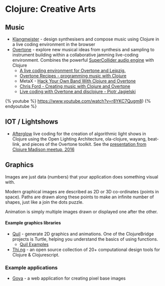 # Clojure: Creative Arts

## Music

* [Klangmeister](https://ctford.github.io/klangmeister/) - design synthesisers and compose music using Clojure in a live coding environment in the browser
* [Overtone](http://overtone.github.io/) - explore new musical ideas from synthesis and sampling to instrument building within a collaborative jamming live-coding environment. Combines the powerful [SuperCollider audio engine](http://supercollider.github.io/) with Clojure
    * [A live coding environment for Overtone and Leipzig.](https://github.com/pjagielski/disclojure)
    * [Overtone Recipes - programming music with Clojure](http://overtone-recipes.github.io/)
    * MetaX - [Hack Your Own Band With Clojure and Overtone](https://www.youtube.com/watch?v=qUU7WeUiR5o#t=51m44s)
    * [Chris Ford - Creating music with Clojure and Overtone](https://www.youtube.com/watch?v=RYZeQ6t_5SA#t55m.18s)
    * [Live coding with Overtone and disclojure - Piotr Jagielski](https://www.youtube.com/channel/UCdsLnOiepq0GEPpGY14V5Rg)

{% youtube %}
https://www.youtube.com/watch?v=r8YKC7Qugm8)
{% endyoutube %}

## IOT / Lightshows

* [Afterglow](https://github.com/brunchboy/afterglow) live coding for the creation of algorithmic light shows in Clojure using the Open Lighting Architecture, ola-clojure, wayang, beat-link, and pieces of the Overtone toolkit.  See the [presentation from Clojure Madison meetup, 2016](https://www.youtube.com/watch?v=mvNN0SMMZDQ)


## Graphics

Images are just data (numbers) that your application does something visual with.

Modern graphical images are described as 2D or 3D co-ordinates (points in space).  Paths are drawn along these points to make an infinite number of shapes, just like a join the dots puzzle.

Animation is simply multiple images drawn or displayed one after the other.


#### Example graphics libraries

* [Quil](http://quil.info/) - generate 2D graphics and animations.  One of the ClojureBridge projects is  Turtle, helping you understand the basics of using functions.
    * [Quil Examples](http://quil.info/examples)
* [Thi.ng](http://thi.ng/) - an open source collection of 20+ computational design tools for Clojure & Clojurescript.


### Example applications

* [Goya](https://jackschaedler.github.io/goya/) - a web application for creating pixel base images
